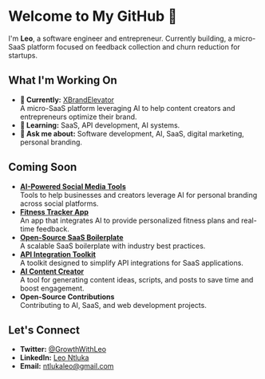 # Welcome to My GitHub 👋

I'm **Leo**, a software engineer and entrepreneur. Currently building, a micro-SaaS platform focused on feedback collection and churn reduction for startups.

## What I'm Working On
- **🔭 Currently:** [XBrandElevator](#)  
   A micro-SaaS platform leveraging AI to help content creators and entrepreneurs optimize their brand.
- **🌱 Learning:** SaaS, API development, AI systems.
- **💬 Ask me about:** Software development, AI, SaaS, digital marketing, personal branding.

## Coming Soon
- **[AI-Powered Social Media Tools](#)**  
   Tools to help businesses and creators leverage AI for personal branding across social platforms.
- **[Fitness Tracker App](#)**  
   An app that integrates AI to provide personalized fitness plans and real-time feedback.
- **[Open-Source SaaS Boilerplate](#)**  
   A scalable SaaS boilerplate with industry best practices.
- **[API Integration Toolkit](#)**  
   A toolkit designed to simplify API integrations for SaaS applications.
- **[AI Content Creator](#)**  
   A tool for generating content ideas, scripts, and posts to save time and boost engagement.
- **Open-Source Contributions**  
   Contributing to AI, SaaS, and web development projects.

## Let's Connect
- **Twitter:** [@GrowthWithLeo](https://twitter.com/GrowthWithLeo)  
- **LinkedIn:** [Leo Ntluka](https://www.linkedin.com/in/leontluka/)  
- **Email:** ntlukaleo@gmail.com
